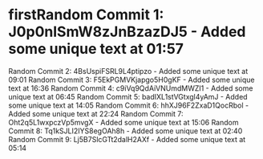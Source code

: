 # firstRandom Commit 1: J0p0nlSmW8zJnBzazDJ5 - Added some unique text at 01:57
Random Commit 2: 4BsUspiFSRL9L4ptipzo - Added some unique text at 09:01
Random Commit 3: F5EkPGMVKjapgo5H0gKF - Added some unique text at 16:36
Random Commit 4: c9iVq9QdAiVNUmdMWZI1 - Added some unique text at 06:45
Random Commit 5: badIXL1stVGtxgl4yAmJ - Added some unique text at 14:05
Random Commit 6: hhXJ96F2ZxaD1QocRbol - Added some unique text at 22:24
Random Commit 7: Oht2q5L1wxpczVp5mvgX - Added some unique text at 15:06
Random Commit 8: Tq1kSJLI2IYS8egOAh8h - Added some unique text at 02:40
Random Commit 9: Lj5B7SlcGTt2dalH2AXf - Added some unique text at 05:14
